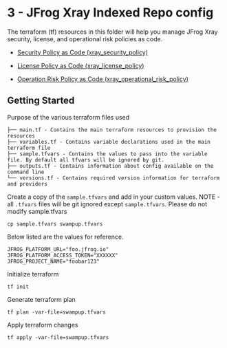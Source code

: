 # 3 - JFrog Xray Indexed Repo config 

The terraform (tf) resources in this folder will help you manage JFrog Xray security, license, and operational risk policies as code.

- [Security Policy as Code (xray_security_policy)](https://registry.terraform.io/providers/jfrog/xray/latest/docs/resources/security_policy)
  
- [License Policy as Code (xray_license_policy)](https://registry.terraform.io/providers/jfrog/xray/latest/docs/resources/operational_risks_report)
  
- [Operation Risk Policy as Code (xray_operational_risk_policy)](https://registry.terraform.io/providers/jfrog/xray/latest/docs/resources/security_policy)

## Getting Started
Purpose of the various terraform files used 

```
├── main.tf - Contains the main terraform resources to provision the resources
├── variables.tf - Contains variable declarations used in the main terraform file
├── sample.tfvars - Contains the values to pass into the variable file. By default all tfvars will be ignored by git.
├── outputs.tf - Contains information about config available on the command line
└── versions.tf - Contains required version information for terraform and providers
```

Create a copy of the `sample.tfvars` and add in your custom values. NOTE - all `.tfvars` files will be git ignored except `sample.tfvars`. Please do not modify sample.tfvars
```
cp sample.tfvars swampup.tfvars
```

Below listed are the values for reference.
```
JFROG_PLATFORM_URL="foo.jfrog.io" 
JFROG_PLATFORM_ACCESS_TOKEN="XXXXXX"
JFROG_PROJECT_NAME="foobar123"
```

Initialize terraform 
```
tf init
```

Generate terraform plan
```
tf plan -var-file=swampup.tfvars
```

Apply terraform changes
```
tf apply -var-file=swampup.tfvars
```